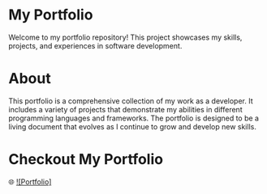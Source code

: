 # My Portfolio

Welcome to my portfolio repository! This project showcases my skills, projects, and experiences in software development.

# About

This portfolio is a comprehensive collection of my work as a developer. It includes a variety of projects that demonstrate my abilities in different programming languages and frameworks. The portfolio is designed to be a living document that evolves as I continue to grow and develop new skills.

# Checkout My Portfolio
🌐 [![Portfolio]](https://sriramreddy-7.github.io/My-Portfolio/)
